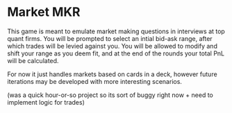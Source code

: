 # Market MKR

This game is meant to emulate market making questions in interviews at top quant firms. You will be prompted to select an intial bid-ask range, after which trades will be levied against you. You will be allowed to modify and shift your range as you deem fit, and at the end of the rounds your total PnL will be calculated. 

For now it just handles markets based on cards in a deck, however future iterations may be developed with more interesting scenarios.

(was a quick hour-or-so project so its sort of buggy right now + need to implement logic for trades)
